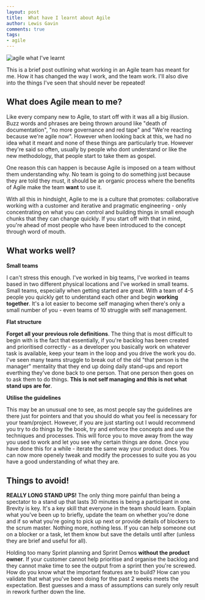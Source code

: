 ```yaml
--- 
layout: post 
title:  What have I learnt about Agile
author: Lewis Gavin 
comments: true 
tags: 
- agile 
---
```


![agile what I've learnt](../images/agile.jp2)

This is a brief post outlining what working in an Agile team has meant for me. How it has changed the way I work, and the team work. I'll also dive into the things I've seen that should never be repeated!

## What does Agile mean to me?

Like every company new to Agile, to start off with it was all a big illusion. Buzz words and phrases are being thrown around like "death of documentation", "no more governance and red tape" and "We're reacting because we're agile now". However when looking back at this, we had no idea what it meant and none of these things are particularly true. However they're said so often, usually by people who dont understand or like the new methodology, that people start to take them as gospel. 

One reason this can happen is because Agile is imposed on a team without them understanding why. No team is going to do something just because they are told they must, it should be an organic process where the benefits of Agile make the team **want** to use it.

With all this in hindsight, Agile to me is a culture that promotes: collaborative working with a customer and iterative and pragmatic engineering - only concentrating on what you can control and building things in small enough chunks that they can change quickly. If you start off with that in mind, you're ahead of most people who have been introduced to the concept through word of mouth.

## What works well?

**Small teams**

I can't stress this enough. I've worked in big teams, I've worked in teams based in two different physical locations and I've worked in small teams. Small teams, especially when getting started are great. With a team of 4-5 people you quickly get to understand each other and begin **working together**. It's a lot easier to become self managing when there's only a small number of you - even teams of 10 struggle with self management.

**Flat structure**

**Forget all your previous role definitions**. The thing that is most difficult to begin with is the fact that essentially, if you're backlog has been created and prioritised correctly - as a developer you basically work on whatever task is available, keep your team in the loop and you drive the work you do. I've seen many teams struggle to break out of the old "that person is the manager" mentality that they end up doing daily stand-ups and report everthing they've done back to one person. That one person then goes on to ask them to do things. **This is not self managing and this is not what stand ups are for**.

**Utilise the guidelines**

This may be an unusual one to see, as most people say the guidelines are there just for pointers and that you should do what you feel is necessary for your team/project. However, if you are just starting out I would recommend you try to do things by the book, try and enforce the concepts and use the techniques and processes. This will force you to move away from the way you used to work and let you see why certain things are done. Once you have done this for a while - iterate the same way your product does. You can now more openely tweak and modify the processes to suite you as you have a good understanding of what they are.

## Things to avoid!

**REALLY LONG STAND UPS!** The only thing more painful than being a spectator to a stand up that lasts 30 minutes is being a participant in one. Brevity is key. It's a key skill that everyone in the team should learn. Explain what you've been up to briefly, update the team on whether you're done and if so what you're going to pick up next or provide details of blockers to the scrum master. Nothing more, nothing less. If you can help someone out on a blocker or a task, let them know but save the details until after (unless they are brief and useful for all).

Holding too many Sprint planning and Sprint Demos **without the product owner**. If your customer cannot help prioritise and organise the backlog and they cannot make time to see the output from a sprint then you're screwed. How do you know what the important features are to build? How can you validate that what you've been doing for the past 2 weeks meets the expectation. Best guesses and a mass of assumptions can surely only result in rework further down the line.


